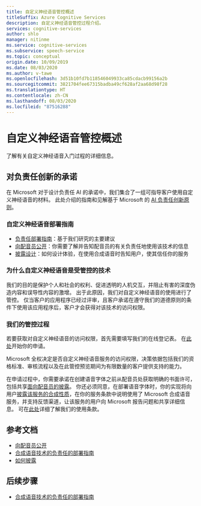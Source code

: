```yaml
---
title: 自定义神经语音管控概述
titleSuffix: Azure Cognitive Services
description: 自定义神经语音管控过程介绍。
services: cognitive-services
author: shlo
manager: nitinme
ms.service: cognitive-services
ms.subservice: speech-service
ms.topic: conceptual
origin.date: 10/09/2019
ms.date: 08/03/2020
ms.author: v-tawe
ms.openlocfilehash: 3d51b10fd7b118546049933ca85cdacb99156a2b
ms.sourcegitcommit: 3821704fee67315badba49cf628af2aa68d98f28
ms.translationtype: HT
ms.contentlocale: zh-CN
ms.lasthandoff: 08/03/2020
ms.locfileid: "87516288"
---
```

# <a name="custom-neural-voice-gating-overview"></a>自定义神经语音管控概述

了解有关自定义神经语音入门过程的详细信息。

## <a name="commitment-to-responsible-innovation"></a>对负责任创新的承诺

在 Microsoft 对于设计负责任 AI 的承诺中，我们集合了一组可指导客户使用自定义神经语音的材料。 此处介绍的指南和见解基于 Microsoft 的 [AI 负责任创新原则](https://www.microsoft.com/AI/our-approach-to-ai)。

### <a name="guidance-for-deploying-custom-neural-voice"></a>自定义神经语音部署指南

- [负责任部署指南](concepts-guidelines-responsible-deployment-synthetic.md)：基于我们研究的主要建议
- [向配音员公开](https://aka.ms/disclosure-voice-talent)：你需要了解并告知配音员的有关负责任地使用该技术的信息
- [披露设计](concepts-disclosure-guidelines.md)：如何设计体验，在使用合成语音时告知用户，使其信任你的服务

### <a name="why-custom-neural-voice-is-a-gated-technology"></a>为什么自定义神经语音是受管控的技术

我们的目的是保护个人和社会的权利、促进透明的人机交互，并阻止有害的深度伪造内容和误导性内容的激增。 出于此原因，我们对自定义神经语音的使用进行了管控。 仅当客户的应用程序已经过评审，且客户承诺在遵守我们的道德原则的条件下使用该应用程序后，客户才会获得对该技术的访问权限。

### <a name="our-gating-process"></a>我们的管控过程

若要获取对自定义神经语音的访问权限，首先需要填写我们的在线登记表。 在[此处](https://aka.ms/custom-neural-intake-form)开始你的申请。

Microsoft 全权决定是否自定义神经语音服务的访问权限，决策依据包括我们的资格标准、审核流程以及在此管控预览期间为有限数量的客户提供支持的能力。

在申请过程中，你需要承诺在创建语音字体之前从配音员处获取明确的书面许可，包括共享[面向配音员的披露](https://aka.ms/disclosure-voice-talent)。 你还必须同意，在部署语音字体时，你的实现将向用户[披露该服务的合成性质](concepts-disclosure-guidelines.md)，在你的服务条款中说明使用了 Microsoft 合成语音服务，并支持反馈渠道，让该服务的用户向 Microsoft 报告问题和共享详细信息。 可在[此处](https://aka.ms/custom-neural-code-of-conduct)详细了解我们的使用条款。

## <a name="reference-docs"></a>参考文档

* [向配音员公开](https://aka.ms/disclosure-voice-talent)
* [合成语音技术的负责任的部署指南](concepts-guidelines-responsible-deployment-synthetic.md)
* [如何披露](concepts-disclosure-guidelines.md)

## <a name="next-steps"></a>后续步骤

* [合成语音技术的负责任的部署指南](concepts-guidelines-responsible-deployment-synthetic.md)
